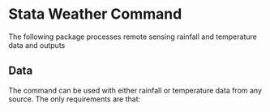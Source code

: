 # Stata Weather Command

The following package processes remote sensing rainfall and temperature data and outputs 

## Data

The command can be used with either rainfall or temperature data from any source. The only requirements are that:
